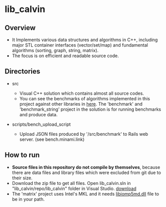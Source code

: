 # lib_calvin

## Overview
* It Implements various data structures and algorithms in C++, including major STL container interfaces (vector/set/map) and fundamental algorithms (sorting, graph, string, matrix).
* The focus is on efficient and readable source code. 

## Directories
* src
  * Visual C++ solution which contains almost all source codes. 
  * You can see the benchmarks of algorithms implemented in this project against other libraries in [here](http://bench.minami.im). The 'benchmark' and 'benchmark_string' project in the solution is for running benchmarks and produce data.

* scripts/bench_upload_script
  * Upload JSON files produced by '/src/benchmark' to Rails web server. (see bench.minami.link)


## How to run
* **Source files in this repository do not compile by themselves**, because there are data files and library files which were excluded from git due to their size. 
* Download the zip file to get all files. Open lib_calvin.sln in "lib_calvin/repo/lib_calvin" folder in Visual Studio. [download](https://s3.ap-northeast-2.amazonaws.com/calvin-download/lib_calvin.zip)
* The 'matrix' project uses Intel's MKL and it needs [libiomp5md.dll](https://s3.ap-northeast-2.amazonaws.com/calvin-download/libiomp5md.dll) file to be in your path.

